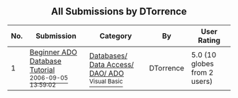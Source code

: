 ﻿<div align="center">

## All Submissions by DTorrence

</div>

No.  | Submission | Category | By   | User Rating
---- | ---------- | -------- | ---- | -----------
1 | [Beginner ADO Database Tutorial<br /><sup>2006-09-05 13:59:02</sup>](https://github.com/Planet-Source-Code/dtorrence-beginner-ado-database-tutorial__1-66473) | [Databases/ Data Access/ DAO/ ADO<br /><sup>Visual Basic</sup>](../ByCategory/databases-data-access-dao-ado__1-6.md) | DTorrence | 5.0 (10 globes from 2 users)
